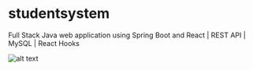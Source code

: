 # studentsystem
Full Stack Java web application using Spring Boot and React | REST API | MySQL | React Hooks

![alt text](https://github.com/rowenpeebles/studentsystem/blob/master/applicationui.png?raw=true)
